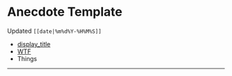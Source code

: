 # Anecdote Template
Updated `[[date|%m%d%Y-%H%M%S]]`

- [display_title](drafts://open?uuid=B6856A8E-929E-4CE4-A7D4-52170243F23C)
- [WTF](https://davidblue.wtf/drafts/B6856A8E-929E-4CE4-A7D4-52170243F23C.html)
- Things

---